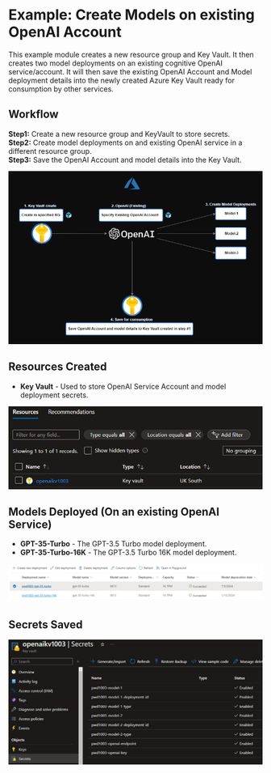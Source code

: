 # Example: Create Models on existing OpenAI Account

This example module creates a new resource group and Key Vault. It then creates two model deployments on an existing cognitive OpenAI service/account. It will then save the existing OpenAI Account and Model deployment details into the newly created Azure Key Vault ready for consumption by other services.  

## Workflow

**Step1:** Create a new resource group and KeyVault to store secrets.  
**Step2:** Create model deployments on and existing OpenAI service in a different resource group.  
**Step3:** Save the OpenAI Account and model details into the Key Vault.  

![image.png](https://raw.githubusercontent.com/Pwd9000-ML/terraform-azurerm-openai-service/master/assets/Example3.png)

## Resources Created

- **Key Vault** - Used to store OpenAI Service Account and model deployment secrets.

![image.png](https://raw.githubusercontent.com/Pwd9000-ML/terraform-azurerm-openai-service/master/assets/Resources3.png)

## Models Deployed (On an existing OpenAI Service)

- **GPT-35-Turbo** - The GPT-3.5 Turbo model deployment.
- **GPT-35-Turbo-16K** - The GPT-3.5 Turbo 16K model deployment.

![image.png](https://raw.githubusercontent.com/Pwd9000-ML/terraform-azurerm-openai-service/master/assets/Deployments3.png)

## Secrets Saved

![image.png](https://raw.githubusercontent.com/Pwd9000-ML/terraform-azurerm-openai-service/master/assets/var-secrets3.png)

<!-- BEGIN_TF_DOCS -->

<!-- END_TF_DOCS -->
